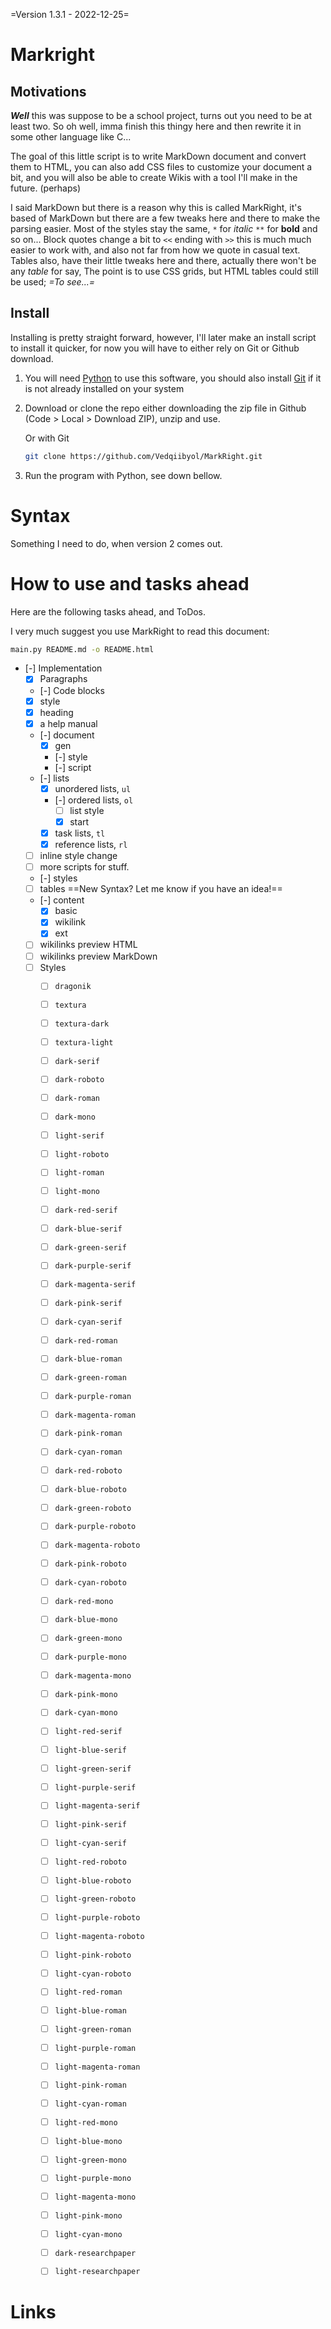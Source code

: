 =Version 1.3.1 - 2022-12-25=
# Markright

## Motivations

***Well*** this was suppose to be a school project, turns out you need to be at
least two. So oh well, imma finish this thingy here and then rewrite it in some
other language like C...

The goal of this little script is to write MarkDown document and convert them to
HTML, you can also add CSS files to customize your document a bit, and you will
also be able to create Wikis with a tool I'll make in the future. (perhaps)

I said MarkDown but there is a reason why this is called MarkRight, it's based
of MarkDown but there are a few tweaks here and there to make the parsing
easier. Most of the styles stay the same, ``*`` for *italic* ``**`` for **bold**
and so on... Block quotes change a bit to ``<<`` ending with ``>>`` this is much
much easier to work with, and also not far from how we quote in casual text.
Tables also, have their little tweaks here and there, actually there won't be
any *table* for say, The point is to use CSS grids, but HTML tables could still
be used; *=To see...=*

## Install

Installing is pretty straight forward, however, I'll later make an install
script to install it quicker, for now you will have to either rely on Git or
Github download.

1.	You will need [Python](#Python) to use this software, you should also
	install [Git](#Git) if it is not already installed on your system
1.	Download or clone the repo either downloading the zip file in Github
	(Code > Local > Download ZIP), unzip and use.

	Or with Git
	```sh
	git clone https://github.com/Vedqiibyol/MarkRight.git
	```
1.	Run the program with Python, see down bellow.

# Syntax

Something I need to do, when version 2 comes out.

# How to use and tasks ahead

Here are the following tasks ahead, and ToDos.

I very much suggest you use MarkRight to read this document:

```sh
main.py README.md -o README.html
```

- [-] Implementation
	- [x] Paragraphs
	- [-] Code blocks
	- [x] style
	- [x] heading
	- [x] a help manual
	- [-] document
		- [x] gen
		- [-] style
		- [-] script
	- [-] lists
		- [x] unordered lists, `ul`
		- [-] ordered lists, `ol`
			- [ ] list style
			- [x] start
		- [x] task lists, `tl`
		- [x] reference lists, `rl`
	- [ ] inline style change
	- [ ] more scripts for stuff.
	- [-] styles
	- [ ] tables ==New Syntax? Let me know if you have an idea!==
	- [-] content
		- [x] basic
		- [x] wikilink
		- [x] ext
	- [ ] wikilinks preview HTML
	- [ ] wikilinks preview MarkDown
	- [ ] Styles
		- [ ] `dragonik`
		- [ ] `textura`
		- [ ] `textura-dark`
		- [ ] `textura-light`

		- [ ] `dark-serif`
		- [ ] `dark-roboto`
		- [ ] `dark-roman`
		- [ ] `dark-mono`
		- [ ] `light-serif`
		- [ ] `light-roboto`
		- [ ] `light-roman`
		- [ ] `light-mono`

		- [ ] `dark-red-serif`
		- [ ] `dark-blue-serif`
		- [ ] `dark-green-serif`
		- [ ] `dark-purple-serif`
		- [ ] `dark-magenta-serif`
		- [ ] `dark-pink-serif`
		- [ ] `dark-cyan-serif`

		- [ ] `dark-red-roman`
		- [ ] `dark-blue-roman`
		- [ ] `dark-green-roman`
		- [ ] `dark-purple-roman`
		- [ ] `dark-magenta-roman`
		- [ ] `dark-pink-roman`
		- [ ] `dark-cyan-roman`

		- [ ] `dark-red-roboto`
		- [ ] `dark-blue-roboto`
		- [ ] `dark-green-roboto`
		- [ ] `dark-purple-roboto`
		- [ ] `dark-magenta-roboto`
		- [ ] `dark-pink-roboto`
		- [ ] `dark-cyan-roboto`

		- [ ] `dark-red-mono`
		- [ ] `dark-blue-mono`
		- [ ] `dark-green-mono`
		- [ ] `dark-purple-mono`
		- [ ] `dark-magenta-mono`
		- [ ] `dark-pink-mono`
		- [ ] `dark-cyan-mono`

		- [ ] `light-red-serif`
		- [ ] `light-blue-serif`
		- [ ] `light-green-serif`
		- [ ] `light-purple-serif`
		- [ ] `light-magenta-serif`
		- [ ] `light-pink-serif`
		- [ ] `light-cyan-serif`

		- [ ] `light-red-roboto`
		- [ ] `light-blue-roboto`
		- [ ] `light-green-roboto`
		- [ ] `light-purple-roboto`
		- [ ] `light-magenta-roboto`
		- [ ] `light-pink-roboto`
		- [ ] `light-cyan-roboto`

		- [ ] `light-red-roman`
		- [ ] `light-blue-roman`
		- [ ] `light-green-roman`
		- [ ] `light-purple-roman`
		- [ ] `light-magenta-roman`
		- [ ] `light-pink-roman`
		- [ ] `light-cyan-roman`

		- [ ] `light-red-mono`
		- [ ] `light-blue-mono`
		- [ ] `light-green-mono`
		- [ ] `light-purple-mono`
		- [ ] `light-magenta-mono`
		- [ ] `light-pink-mono`
		- [ ] `light-cyan-mono`

		- [ ] `dark-researchpaper`
		- [ ] `light-researchpaper`




# Links

[Python]: https://www.python.org/
[Git]: https://git-scm.com/download/win


